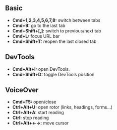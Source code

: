 ## Basic

- **Cmd+1,2,3,4,5,6,7,8:** switch between tabs
- **Cmd+9:** go to the last tab
- **Cmd+Shift+[,]:** switch to previous/next tab
- **Cmd+L:** focus URL bar
- **Cmd+Shift+T:** reopen the last closed tab

## DevTools

- **Cmd+Alt+I:** open DevTools.
- **Cmd+Shift+D:** toggle DevTools position

## VoiceOver

- **Cmd+F5:** open/close
- **Ctrl+Alt+U:** open rotor (links, headings, forms…)
- **Ctrl+Alt+A:** start reading
- **Ctrl:** stop reading
- **Ctrl+Alt+←→:** move cursor
